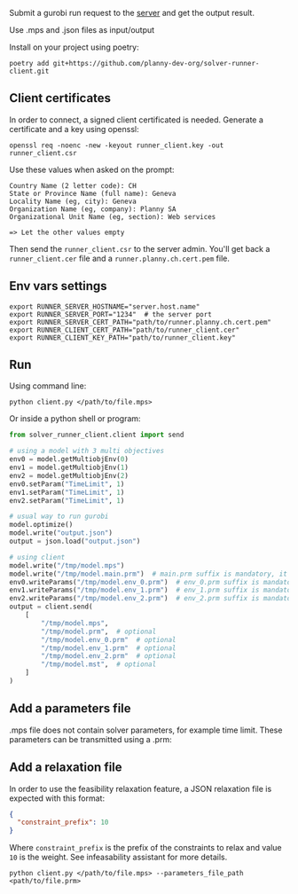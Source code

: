 Submit a gurobi run request to the [server](https://github.com/planny-dev-org/solver-runner-server) and get the output result.

Use .mps and .json files as input/output

Install on your project using poetry:

```shell
poetry add git+https://github.com/planny-dev-org/solver-runner-client.git
```

## Client certificates

In order to connect, a signed client certificated is needed.
Generate a certificate and a key using openssl: 

```shell
openssl req -noenc -new -keyout runner_client.key -out runner_client.csr
```

Use these values when asked on the prompt:
```shell
Country Name (2 letter code): CH
State or Province Name (full name): Geneva
Locality Name (eg, city): Geneva
Organization Name (eg, company): Planny SA
Organizational Unit Name (eg, section): Web services

=> Let the other values empty
```


Then send the `runner_client.csr` to the server admin. 
You'll get back a `runner_client.cer` file and a `runner.planny.ch.cert.pem` file.


## Env vars settings

```shell
export RUNNER_SERVER_HOSTNAME="server.host.name"
export RUNNER_SERVER_PORT="1234"  # the server port
export RUNNER_SERVER_CERT_PATH="path/to/runner.planny.ch.cert.pem"
export RUNNER_CLIENT_CERT_PATH="path/to/runner_client.cer"
export RUNNER_CLIENT_KEY_PATH="path/to/runner_client.key"
```

## Run

Using command line: 

```shell
python client.py </path/to/file.mps>
```

Or inside a python shell or program:

```python
from solver_runner_client.client import send

# using a model with 3 multi objectives
env0 = model.getMultiobjEnv(0)
env1 = model.getMultiobjEnv(1)
env2 = model.getMultiobjEnv(2)
env0.setParam("TimeLimit", 1) 
env1.setParam("TimeLimit", 1)
env2.setParam("TimeLimit", 1)

# usual way to run gurobi
model.optimize()
model.write("output.json")
output = json.load("output.json")

# using client
model.write("/tmp/model.mps")
model.write("/tmp/model.main.prm")  # main.prm suffix is mandatory, it informs runner this is the main params
env0.writeParams("/tmp/model.env_0.prm")  # env_0.prm suffix is mandatory, it informs solver this is params for env 0
env1.writeParams("/tmp/model.env_1.prm")  # env_1.prm suffix is mandatory, it informs solver this is params for env 1
env2.writeParams("/tmp/model.env_2.prm")  # env_2.prm suffix is mandatory, it informs solver this is params for env 2
output = client.send(
    [
        "/tmp/model.mps",
        "/tmp/model.prm",  # optional
        "/tmp/model.env_0.prm"  # optional
        "/tmp/model.env_1.prm"  # optional
        "/tmp/model.env_2.prm"  # optional
        "/tmp/model.mst",  # optional
    ]
)
```

## Add a parameters file

.mps file does not contain solver parameters, for example time limit.
These parameters can be transmitted using a .prm:

## Add a relaxation file

In order to use the feasibility relaxation feature, a JSON relaxation file is expected with this format:
```json
{
  "constraint_prefix": 10
}
```

Where `constraint_prefix` is the prefix of the constraints to relax and value `10` is the weight.
See infeasability assistant for more details.

```shell
python client.py </path/to/file.mps> --parameters_file_path <path/to/file.prm>
```

